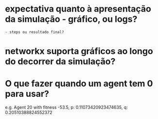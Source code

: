 # expectativa quanto à apresentação da simulação - gráfico, ou logs?

    - steps ou resultado final?

# networkx suporta gráficos ao longo do decorrer da simulação?

# O que fazer quando um agent tem 0 para usar?

e.g. Agent 20 with fitness -53.5, p: 0.11073420923474635, q: 0.20510388824552372
